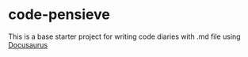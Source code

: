 # code-pensieve

This is a base starter project for writing code diaries with .md file using [Docusaurus](https://docusaurus.io/)
